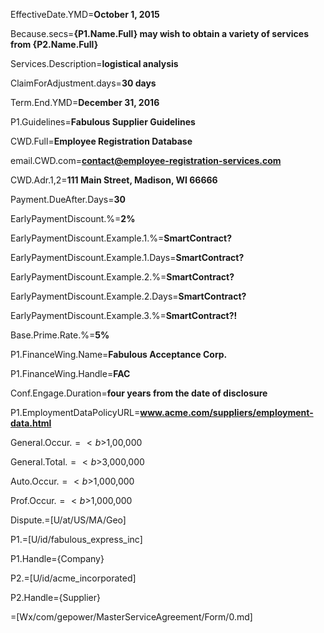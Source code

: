 EffectiveDate.YMD=<b>October 1, 2015</b>

Because.secs=<b>{P1.Name.Full} may wish to obtain a variety of services from {P2.Name.Full} </b>

Services.Description=<b>logistical analysis</b>

ClaimForAdjustment.days=<b>30 days</b>

Term.End.YMD=<b>December 31, 2016</b>

P1.Guidelines=<b>Fabulous Supplier Guidelines</b>

CWD.Full=<b>Employee Registration Database</b>

email.CWD.com=<b>contact@employee-registration-services.com</b>

CWD.Adr.1,2=<b>111 Main Street, Madison, WI 66666</b>

Payment.DueAfter.Days=<b>30</b>

EarlyPaymentDiscount.%=<b>2%</b>

EarlyPaymentDiscount.Example.1.%=<b>SmartContract?</b>

EarlyPaymentDiscount.Example.1.Days=<b>SmartContract?</b>

EarlyPaymentDiscount.Example.2.%=<b>SmartContract?</b>

EarlyPaymentDiscount.Example.2.Days=<b>SmartContract?</b>

EarlyPaymentDiscount.Example.3.%=<b>SmartContract?!</b>

Base.Prime.Rate.%=<b>5%</b>

P1.FinanceWing.Name=<b>Fabulous Acceptance Corp.</b>

P1.FinanceWing.Handle=<b>FAC</b>

Conf.Engage.Duration=<b>four years from the date of disclosure</b>

P1.EmploymentDataPolicyURL=<b>www.acme.com/suppliers/employment-data.html</b>

General.Occur.$=<b>$1,00,000</b>

General.Total.$=<b>$3,000,000</b>

Auto.Occur.$=<b>$1,000,000</b>

Prof.Occur.$=<b>$1,000,000</b>

Dispute.=[U/at/US/MA/Geo]

P1.=[U/id/fabulous_express_inc]

P1.Handle={Company}

P2.=[U/id/acme_incorporated]

P2.Handle={Supplier}

=[Wx/com/gepower/MasterServiceAgreement/Form/0.md]

